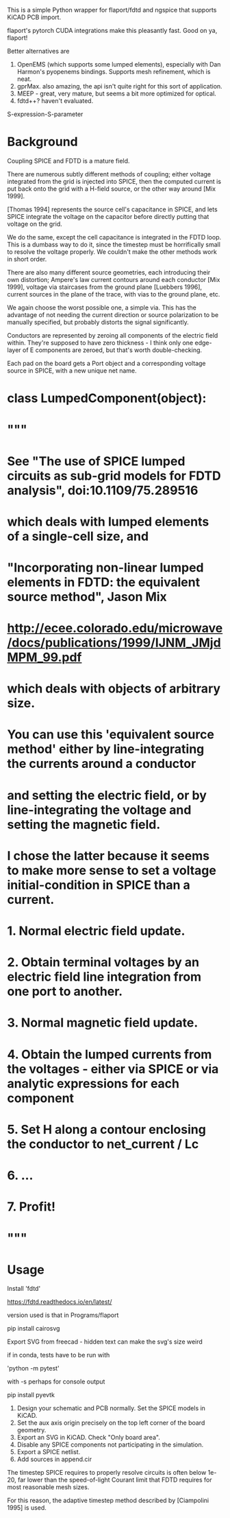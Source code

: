 
This is a simple Python wrapper for flaport/fdtd and ngspice that supports KiCAD PCB import.

flaport's pytorch CUDA integrations make this pleasantly fast. Good on ya, flaport!

Better alternatives are

1. OpenEMS (which supports some lumped elements), especially with Dan Harmon's pyopenems bindings. Supports mesh refinement, which is neat.
2. gprMax. also amazing, the api isn't quite right for this sort of application.
3. MEEP - great, very mature, but seems a bit more optimized for optical.
4. fdtd++? haven't evaluated.


S-expression-S-parameter


# Background

Coupling SPICE and FDTD is a mature field.

There are numerous subtly different methods of coupling; either voltage integrated from the grid is injected into SPICE, then the computed current is put back onto the grid with a H-field source, or the other way around [Mix 1999].

[Thomas 1994] represents the source cell's capacitance in SPICE, and lets SPICE integrate the voltage on the capacitor before directly putting that voltage on the grid.

We do the same, except the cell capacitance is integrated in the FDTD loop. This is a dumbass way to do it, since the timestep must be horrifically small to resolve the voltage properly.
We couldn't make the other methods work in short order.

There are also many different source geometries, each introducing their own distortion; Ampere's law current contours around each conductor [Mix 1999], voltage via staircases
from the ground plane [Luebbers 1996], current sources in the plane of the trace, with vias to the ground plane, etc.

We again choose the worst possible one, a simple via. This has the advantage of not needing the current direction or source polarization to be manually specified,
but probably distorts the signal significantly.

Conductors are represented by zeroing all components of the electric field within. They're supposed to have zero thickness - I think only one edge-layer of E components are zeroed, but that's worth double-checking.

Each pad on the board gets a Port object and a corresponding voltage source in SPICE, with a new unique net name.

# class LumpedComponent(object):
# """
#
# See "The use of SPICE lumped circuits as sub-grid models for FDTD analysis", doi:10.1109/75.289516
# which deals with lumped elements of a single-cell size, and

# "Incorporating non-linear lumped elements in FDTD: the equivalent source method", Jason Mix
# http://ecee.colorado.edu/microwave/docs/publications/1999/IJNM_JMjdMPM_99.pdf
# which deals with objects of arbitrary size.
#
# You can use this 'equivalent source method' either by line-integrating the currents around a conductor
# and setting the electric field, or by line-integrating the voltage and setting the magnetic field.
#
# I chose the latter because it seems to make more sense to set a voltage initial-condition in SPICE than a current.
#
# 1. Normal electric field update.
# 2. Obtain terminal voltages by an electric field line integration from one port to another.
# 3. Normal magnetic field update.
# 4. Obtain the lumped currents from the voltages - either via SPICE or via analytic expressions for each component
# 5. Set H along a contour enclosing the conductor to net_current / Lc
# 6. ...
# 7. Profit!
#
#
# """




# Usage

Install 'fdtd'

https://fdtd.readthedocs.io/en/latest/

version used is that in Programs/flaport

pip install cairosvg

Export SVG from freecad - hidden text can make the svg's size weird

if in conda, tests have to be run with

'python -m pytest'

with -s perhaps for console output

pip install pyevtk



1. Design your schematic and PCB normally. Set the SPICE models in KiCAD.
2. Set the aux axis origin precisely on the top left corner of the board geometry.
2. Export an SVG in KiCAD. Check "Only board area".
3. Disable any SPICE components not participating in the simulation.
4. Export a SPICE netlist.
5. Add sources in append.cir


The timestep SPICE requires to properly resolve circuits is often below 1e-20, far lower than the speed-of-light Courant limit that FDTD requires for most reasonable mesh sizes.

For this reason, the adaptive timestep method described by [Ciampolini 1995] is used.
